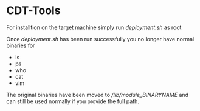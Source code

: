 # CDT-Tools

For installtion on the target machine simply run _deployment.sh_ as root

Once _deployment.sh_ has been run successfully you no longer have normal
binaries for 
* ls
* ps
* who
* cat 
* vim

The original binaries have been moved to */lib/module_BINARYNAME* and can 
still be used normally if you provide the full path.
